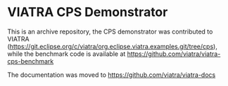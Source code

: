 # VIATRA CPS Demonstrator

This is an archive repository, the CPS demonstrator was contributed to VIATRA (https://git.eclipse.org/c/viatra/org.eclipse.viatra.examples.git/tree/cps), while the benchmark code is available at https://github.com/viatra/viatra-cps-benchmark

The documentation was moved to https://github.com/viatra/viatra-docs
